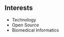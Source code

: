 ## Interests

<!-- @dev: Add your interests/hobbies here -->
- Technology
- Open Source
- Biomedical Informatics